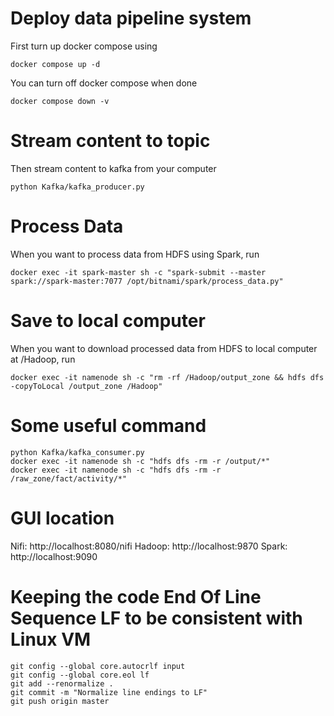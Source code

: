 # Deploy data pipeline system

First turn up docker compose using

```
docker compose up -d
```

You can turn off docker compose when done

```
docker compose down -v
```

# Stream content to topic

Then stream content to kafka from your computer

```
python Kafka/kafka_producer.py
```

# Process Data

When you want to process data from HDFS using Spark, run

```
docker exec -it spark-master sh -c "spark-submit --master spark://spark-master:7077 /opt/bitnami/spark/process_data.py"
```

# Save to local computer

When you want to download processed data from HDFS to local computer at /Hadoop, run

```
docker exec -it namenode sh -c "rm -rf /Hadoop/output_zone && hdfs dfs -copyToLocal /output_zone /Hadoop"

```

# Some useful command

```
python Kafka/kafka_consumer.py
docker exec -it namenode sh -c "hdfs dfs -rm -r /output/*"
docker exec -it namenode sh -c "hdfs dfs -rm -r /raw_zone/fact/activity/*"
```

# GUI location

Nifi: http://localhost:8080/nifi
Hadoop: http://localhost:9870
Spark: http://localhost:9090

# Keeping the code End Of Line Sequence LF to be consistent with Linux VM

```
git config --global core.autocrlf input
git config --global core.eol lf
git add --renormalize .
git commit -m "Normalize line endings to LF"
git push origin master
```
